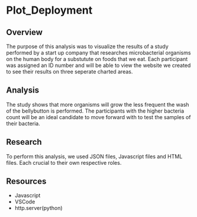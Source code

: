 # Plot_Deployment

## Overview
The purpose of this analysis was to visualize the results of a study performed by a start up company that researches microbacterial organisms on the human body 
for a substutute on foods that we eat. Each participant was assigned an ID number and will be able to view the website we created to see their results on three 
seperate charted areas.

## Analysis
The study shows that more organisms will grow the less frequent the wash of the bellybutton is performed. The participants with the higher bacteria count will be 
an ideal candidate to move forward with to test the samples of their bacteria.

## Research
To perform this analysis, we used JSON files, Javascript files and HTML files. Each crucial to their own respective roles.

## Resources
* Javascript
* VSCode
* http.server(python)
